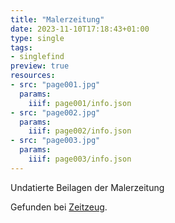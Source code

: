```yaml
---
title: "Malerzeitung"
date: 2023-11-10T17:18:43+01:00
type: single
tags:
- singlefind
preview: true
resources:
- src: "page001.jpg"
  params:
    iiif: page001/info.json
- src: "page002.jpg"
  params:
    iiif: page002/info.json
- src: "page003.jpg"
  params:
    iiif: page003/info.json
---
```

Undatierte Beilagen der Malerzeitung
<!--more-->
<div class="source">
Gefunden bei <a target="_blank" href="http://zeitzeug.de/">Zeitzeug</a>.
</div>
